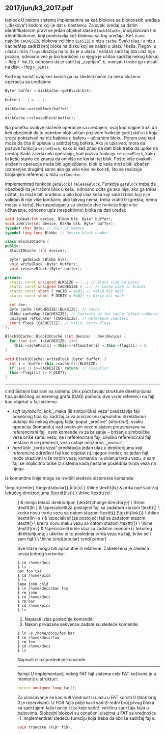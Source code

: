 2017/jun/k3_2017.pdf
--------------------------------------------------------------------------------
ioblock
U nekom sistemu implementira se keš blokova sa blokovskih uređaja („diskova“) kodom koji
je dat u nastavku.  Za svaki uređaj sa datim identifikatorom pravi se jedan objekat klase
`BlockIOCache`, inicijalizovan tim identifikatorom, koji predstavlja keš blokova sa tog uređaja.
Keš čuva najviše `CACHESIZE` blokova veličine `BLKSIZE`  u nizu `cache`. Svaki ulaz *i* u nizu
cacheMap sadrži broj bloka na disku koji se nalazi u ulazu *i* keša. Flegovi u ulazu *i* niza `flags`
ukazuju na to da je u ulazu *i* validan sadržaj (da ulaz nije prazan, odnosno već je bio korišćen
i u njega je učitan sadržaj nekog bloka) – fleg `F_VALID`, odnosno da je sadržaj „zaprljan“, tj.
menjan i treba ga upisati na disk – fleg `F_DIRTY`.

Kod koji koristi ovaj keš koristi ga na sledeći način za neku složenu operaciju sa uređajem:
```cpp
Byte* buffer = diskCache->getBlock(blk);
...
buffer[...] = ...;
...
diskCache->writeBlock(buffer);
...
diskCache->releaseBlock(buffer);
```
Na početku ovakve složene operacije sa uređajem, ovaj kod najpre traži da keš obezbedi da je
potrebni blok učitan pozivom funkcije `getDiskBlock` koja vraća pokazivač na niz bajtova u
baferu – učitanom bloku. Potom ovaj kod može da čita ili upisuje u sadržaj tog bafera. Ako je
upisivao, mora da pozove funkciju `writeBlock`, kako bi keš znao da dati blok treba da upiše
na uređaj. Kada završi celu operaciju, kod poziva funkciju `releaseBlock`, kako bi kešu stavio
do znanja da on više ne koristi taj blok.  Pošto više ovakvih složenih operacija može biti
ugnježdeno,  blok iz keša može biti izbačen (zamenjen drugim) samo ako ga više niko ne
koristi, što se realizuje brojanjem referenci u nizu `refCounter`.

Implementirati funkcije `getBlock` i `releaseBlock`. Funkcija `getBlock` treba da obezbedi da
je traženi blok u kešu, odnosno učita ga ako nije; ako ga treba učitati, to može biti urađeno u
bilo koji ulaz keša koji sadrži blok koji nije validan ili nije više korišćen; ako takvog nema,
treba vratiti 0 (greška, nema mesta u kešu). Na raspolaganju su sledeće dve funkcije koje vrše
učitavanje, odnosno upis (respektivno) bloka na dati uređaj:
```cpp
void ioRead(int device, BlkNo blk, Byte* buffer);
void ioWrite(int device, BlkNo blk, Byte* buffer);
typedef char Byte; // Unit of memory
typedef long long BlkNo; // Device block number

class BlockIOCache {
public:
  BlockIOCache (int device);

  Byte* getBlock (BlkNo blk);
  void writeBlock (Byte* buffer);
  void releaseBlock (Byte* buffer);

private:
  static const unsigned BLKSIZE = ...; // Block size in Bytes
  static const unsigned CACHESIZE = ...; // Cache size in blocks
  static const short F_VALID = 0x01; // Valid bit mask
  static const short F_DIRTY = 0x02; // Dirty bit mask

  int dev;
  Byte cache [CACHESIZE][BLKSIZE]; // Cache
  BlkNo cacheMap [CACHESIZE]; // Contents of the cache (block numbers)
  unisgned refCounter [CACHESIZE]; // Reference counters
  short flags [CACHESIZE]; // Valid, Dirty flags
};

BlockIOCache::BlockIOCache (int device) : dev(device) {
  for (int i=0; i<CACHESIZE; i++)
    this->cacheMap[i] = this->refCounter[i] = this->flags[i] = 0;
}

void BlockIOCache::writeBlock (Byte* buffer) {
  int i = (buffer-this->cache[0])/BLKSIZE;
  if (i<0 || i>=CACHESIZE) return; // Exception
  this->flags[i] |= F_DIRTY;
}
```

--------------------------------------------------------------------------------
cmd
Sistemi bazirani na sistemu Unix podržavaju strukture direktorijuma tipa acikličnog
usmerenog grafa (DAG) pomoću dve vrste referenci na fajl kao objekat u fajl sistemu:

- *soft* (*symbolic*) *link*: „meka (ili simbolička) veza“ predstavlja fajl posebnog tipa čiji
sadržaj čuva proizvoljnu (apsolutnu ili relativnu) putanju do nekog drugog fajla, poput
„prečice“  (*shortcut*);  svaku operaciju (komandu)  nad ovakvom vezom sistem
preusmerava na referencirani fajl, osim komande `rm` za brisanje – brisanje simboličke
veze briše samu vezu, ne i referencirani fajl; ukoliko referencirani fajl nestane ili se
premesti, veza ostaje neažurna, „viseća“;
- *hard link*: „tvrda veza“ predstavlja jedan ulaz u direktorijumu koji referencira određeni
fajl kao objekat (tj.  njegov *inode*);  na jedan fajl može ukazivati više tvrdih veza;
komanda `rm` uklanja tvrdu vezu, a sam fajl se implicitno briše iz sistema kada nestane
poslednja tvrda veza na njega.

Iz komandne linije mogu se izvršiti sledeće sistemske komande:

\begin{center}
\begin{tabular}{ |c|c|c| }
\hline
\texttt{ls} & prikazuje sadržaj tekućeg direktorijuma (\textit{list}) \\
\hline
\texttt{cd <dir>} & menja tekući direktorijum (\textit{change directory}) \\
\hline
\texttt{ln <src> <dst>} & \specialcell{za postojeći fajl sa zadatom stazom \texttt{<src>} \\ kreira novu tvrdu vezu sa datom stazom \texttt{<dst>} (\textit{link})} \\
\hline
\texttt{ln -s <src> <dst>} & \specialcell{za postojeći fajl sa zadatom stazom \texttt{<src>} \\ kreira novu meku vezu sa datom stazom \texttt{<dst>}} \\
\hline
\texttt{rm <file>} & \specialcell{briše ulaz sa zadatim imenom iz tekućeg direktorijuma; \\ ukoliko je to poslednja tvrda veza na fajl, briše se i sam fajl.} \\
\hline
\end{tabular}
\end{center}

Sve staze mogu biti apsolutne ili relativne. Zabeležena je sledeća sesija jednog korisnika:

```shell
$ cd /home/docs
$ ls
bar foo txt
$ cd /home/pics
$ ls
jane john chld
$ ln /home/docs/bar foo
$ rm john
$ cd /home/docs
$ rm bar
$ cd /home/pics
$ ls
```

1. Napisati izlaz poslednje komande.
2. Nakon prikazane sekvence zadate su sledeće komande:
```shell
$ ln -s /home/docs/foo bar
$ rm /home/docs/foo
$ rm foo
$ cd /home/docs
$ ls
```
Napisati izlaz poslednje komande.

--------------------------------------------------------------------------------
fsimpl
U implementaciji nekog FAT fajl sistema cela FAT keširana je u memoriji u strukturi:
```cpp
extern unsigned long fat[];
```
Za ulančavanje se kao *null* vrednost u ulazu u FAT koristi 0 (blok broj 0 je rezervisan). U
FCB fajla polje `head` sadrži redni broj prvog bloka sa sadržajem fajla i polje `size` koje sadrži
veličinu sadržaja fajla u bajtovima.  Slobodni blokovi su označeni ulazima u FAT sa
vrednošću -1. Implementirati sledeću funkciju koja treba da obriše sadržaj fajla:
```cpp
void truncate (FCB* fcb);
```
